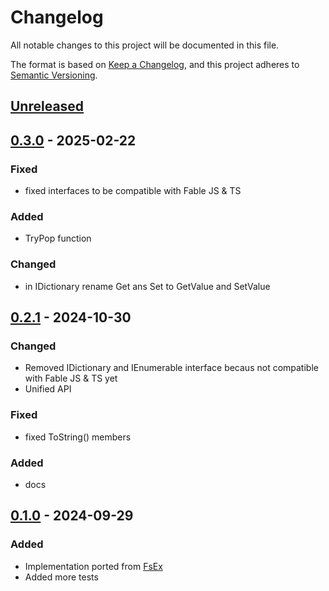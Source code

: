 # Changelog

All notable changes to this project will be documented in this file.

The format is based on [Keep a Changelog](https://keepachangelog.com/en/1.0.0/),
and this project adheres to [Semantic Versioning](https://semver.org/spec/v2.0.0.html).

## [Unreleased]

## [0.3.0] - 2025-02-22
### Fixed
- fixed interfaces to be compatible with Fable JS & TS
### Added
- TryPop function
### Changed
- in IDictionary rename Get ans Set to GetValue and SetValue

## [0.2.1] - 2024-10-30
### Changed
- Removed IDictionary and IEnumerable interface becaus not compatible with Fable JS & TS yet
- Unified API
### Fixed
- fixed ToString() members
### Added
- docs

## [0.1.0] - 2024-09-29
### Added
- Implementation ported from [FsEx](https://github.com/goswinr/FsEx)
- Added more tests


[Unreleased]: https://github.com/goswinr/Dicts/compare/0.3.0...HEAD
[0.3.0]: https://github.com/goswinr/Dicts/compare/0.2.1...0.3.0
[0.2.1]: https://github.com/goswinr/Dicts/compare/0.1.0...0.2.1
[0.1.0]: https://github.com/goswinr/Dicts/releases/tag/0.1.0

<!--
use to get tag dates:
git log --tags --simplify-by-decoration --pretty="format:%ci %d"
-->

